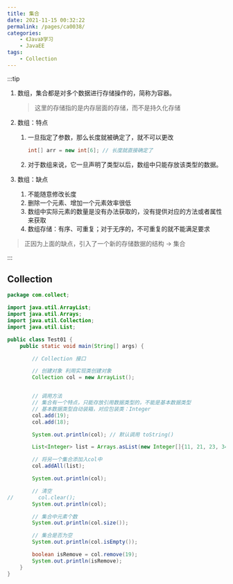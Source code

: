 ```yaml
---
title: 集合
date: 2021-11-15 00:32:22
permalink: /pages/ca0038/
categories:
    - 《Java》学习
    - JavaEE
tags:
    - Collection
---
```


:::tip

1.  数组，集合都是对多个数据进行存储操作的，简称为容器。

    > 这里的存储指的是内存层面的存储，而不是持久化存储

2.  数组：特点

    1.  一旦指定了参数，那么长度就被确定了，就不可以更改

        ```java
        int[] arr = new int[6]; // 长度就直接确定了
        ```

    2.  对于数组来说，它一旦声明了类型以后，数组中只能存放该类型的数据。

3.  数组：缺点

    1.  不能随意修改长度
    2.  删除一个元素、增加一个元素效率很低
    3.  数组中实际元素的数量是没有办法获取的，没有提供对应的方法或者属性来获取
    4.  数组存储：有序、可重复；对于无序的，不可重复的就不能满足要求

> 正因为上面的缺点，引入了一个新的存储数据的结构 -> 集合

:::

## Collection

```java
package com.collect;

import java.util.ArrayList;
import java.util.Arrays;
import java.util.Collection;
import java.util.List;

public class Test01 {
    public static void main(String[] args) {

        // Collection 接口

        // 创建对象 利用实现类创建对象
        Collection col = new ArrayList();


        // 调用方法
        // 集合有一个特点，只能存放引用数据类型的，不能是基本数据类型
        // 基本数据类型自动装箱，对应包装类：Integer
        col.add(19);
        col.add(18);

        System.out.println(col); // 默认调用 toString()

        List<Integer> list = Arrays.asList(new Integer[]{11, 21, 23, 34});

        // 将另一个集合添加入col中
        col.addAll(list);

        System.out.println(col);

        // 清空
//        col.clear();
        System.out.println(col);

        // 集合中元素个数
        System.out.println(col.size());

        // 集合是否为空
        System.out.println(col.isEmpty());

        boolean isRemove = col.remove(19);
        System.out.println(isRemove);
    }
}

```

